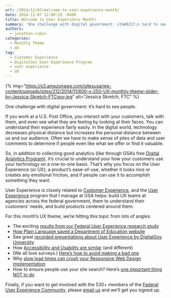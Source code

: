 ```yaml
---
url: /2014/11/07/welcome-to-user-experience-month/
date: 2014-11-07 12:00:33 -0400
title: Welcome to User Experience Month!
summary: 'One challenge with digital government: it&#8217;s hard to see people. If you work at a U.S. Post Office, you interact with your customers, talk with them, and even see what they are feeling by looking at their faces. You can understand their experience fairly easily. In the digital world, technology decreases physical distance but increases'
authors:
  - jonathan-rubin
categories:
  - Monthly Theme
  - UX
tag:
  - Customer Experience
  - DigitalGov User Experience Program
  - user experience
  - UX
---
```


{% img="https://s3.amazonaws.com/sitesusa/wp-content/uploads/sites/212/2014/11/600-x-250-UX-monthly-theme-slider-by-Jessica-Skretch-FTCgov.jpg" alt="Jessica Skretch, FTC" %} 

One challenge with digital government: it&#8217;s hard to see people.

If you work at a U.S. Post Office, you interact with your customers, talk with them, and even see what they are feeling by looking at their faces. You can understand their experience fairly easily. In the digital world, technology decreases physical distance but increases the personal distance between us and our audience. Often we have to make sense of piles of data and user comments to determine if people even like what we offer or find it valuable.

So, in addition to collecting good analytics (like through GSA’s free [Digital Analytics Program](https://www.WHATEVER/services/dap/ "DAP: Digital Analytics Program")), it&#8217;s crucial to understand your how your customers use your technology on a one-to-one basis. That’s why you focus on the User Experience (or UX); a product&#8217;s ease-of-use, whether it looks nice or creates any emotional friction, and if people can use it to accomplish something they want.

User Experience is closely related to [Customer Experience](https://www.WHATEVER/2014/07/07/user-experience-ux-vs-customer-experience-cx-whats-the-dif/ "User Experience (UX) vs. Customer Experience (CX): What’s the Dif?"), and the [User Experience](https://www.WHATEVER/resources/digitalgov-user-experience-program/ "DigitalGov User Experience Program") program that I manage at GSA helps: build UX teams at agencies across the federal government, them to understand their customers&#8217; needs, and build products centered around them.

For this month&#8217;s UX theme, we&#8217;re hitting this topic from lots of angles:

  * The exciting [results from our Federal User Experience research study](https://www.WHATEVER/2014/11/21/results-2014-federal-user-experience-survey/ "Results: 2014 Federal User Experience Survey")
  * [How Plain Language saved a Department of Education website](https://www.WHATEVER/2014/11/14/institute-for-education-sciences-usability-case-study/ "Institute for Education Sciences – Usability Case Study")
  * See great [recorded presentations about User Experience by DigitalGov University](https://www.WHATEVER/2014/11/26/usability-events-round-up-2014/ "Usability Events Round-Up: 2014")
  * How [Accessibility and Usability are similar](https://www.WHATEVER/2014/11/17/user-experience-impossible-the-line-between-accessibility-and-usability/ "User Experience Impossible: The Line Between Accessibility and Usability") (and different)
  * (We all love surveys.) [Here’s how to avoid making a bad one](https://www.WHATEVER/2014/11/10/4-tips-on-great-survey-design/ "4 Tips on Great Survey Design")
  * Why [slow load times can crush your Responsive Web Design implementation](https://www.WHATEVER/2014/11/18/trends-on-tuesday-speed-matters-when-measuring-responsive-web-design-performance-load-times/ "Trends on Tuesday: Speed Matters When Measuring Responsive Web Design Performance Load Times")
  * How to ensure people use your site search? Here’s [one important thing NOT to do](https://www.WHATEVER/2014/11/24/placeholder-text-think-outside-the-box/ "Placeholder Text: Think Outside the Box")

Finally, if you want to get involved with the 530+ members of the [Federal User Experience Community](https://www.WHATEVER/communities/federal-user-experience-community-of-practice/ "Federal User Experience Community"), please [email us](mailto:UXgov@gsa.gov) and we&#8217;ll get you signed up.